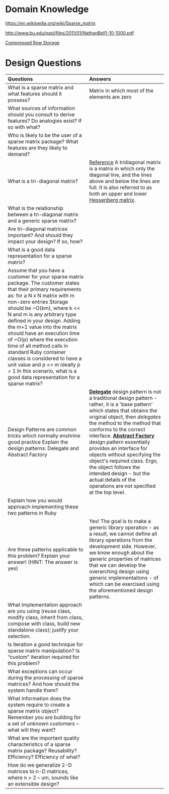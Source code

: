 # Domain Knowledge
https://en.wikipedia.org/wiki/Sparse_matrix

http://www.bu.edu/pasi/files/2011/01/NathanBell1-10-1000.pdf

[Compressed Row Storage](http://www.netlib.org/utk/people/JackDongarra/etemplates/node373.html)

# Design Questions

| Questions | Answers |
|:----------|:--------|
| What is a sparse matrix and what features should it possess?| Matrix in which most of the elements are zero | 
| What sources of information should you consult to derive features? Do analogies exist? If so with what? | |
| Who is likely to be the user of a sparse matrix package? What features are they likely to demand? | |
| What is a tri-diagonal matrix? | [Reference](https://en.wikipedia.org/wiki/Tridiagonal_matrix) A tridiagonal matrix is a matrix in which only the diagonal line, and the lines above and below the lines are full. It is also referred to as both an upper and lower [Hessenberg matrix](https://en.wikipedia.org/wiki/Hessenberg_matrix).|
| What is the relationship between a tri-diagonal matrix and a generic sparse matrix? | |
| Are tri-diagonal matrices important? And should they impact your design? If so, how? | |
| What is a good data representation for a sparse matrix? | |
| Assume that you have a customer for your sparse matrix package. The customer states that their primary requirements as: for a N x N matrix with m non-zero entries Storage should be ~O(km), where k << N and m is any arbitrary type defined in your design. Adding the m+1 value into the matrix should have an execution time of ~O(p) where the execution time of all method calls in standard Ruby container classes is considered to have a unit value and p << m ideally p = 1 In this scenario, what is a good data representation for a sparse matrix? | |
| Design Patterns are common tricks which normally enshrine good practice Explain the design patterns: Delegate and Abstract Factory | **[Delegate](http://stackoverflow.com/questions/7168714/what-is-the-purpose-of-a-delegation-pattern)** design pattern is not a traditional design pattern - rather, it is a 'base pattern' which states that obtains the original object, then *delegates* the method to the method that conforms to the correct interface. **[Abstract Factory](https://sourcemaking.com/design_patterns/abstract_factory)** design pattern essentially provides an interface for objects without specifying the object's required class. Ergo, the object follows the intended design - but the actual details of the operations are not specified at the top level.|
| Explain how you would approach implementing these two patterns in Ruby | |
| Are these patterns applicable to this problem? Explain your answer! (HINT: The answer is yes) |Yes! The goal is to make a generic library operation - as a result, we cannot define all library operations from the development side. However, we know enough about the generic properties of matrices that we can develop the overarching design using generic implementaitons - of which can be exercised using the aforementioned design patterns.|
| What implementation approach are you using (reuse class, modify class, inherit from class, compose with class, build new standalone class); justify your selection. | |
| Is iteration a good technique for sparse matrix manipulation? Is “custom” iteration required for this problem? | |
| What exceptions can occur during the processing of sparse matrices? And how should the system handle them? | |
| What information does the system require to create a sparse matrix object? Remember you are building for a set of unknown customers – what will they want? | |
| What are the important quality characteristics of a sparse matrix package? Reusability? Efficiency? Efficiency of what? | |
| How do we generalize 2-D matrices to n-D matrices, where n > 2 – um, sounds like an extensible design? | |



